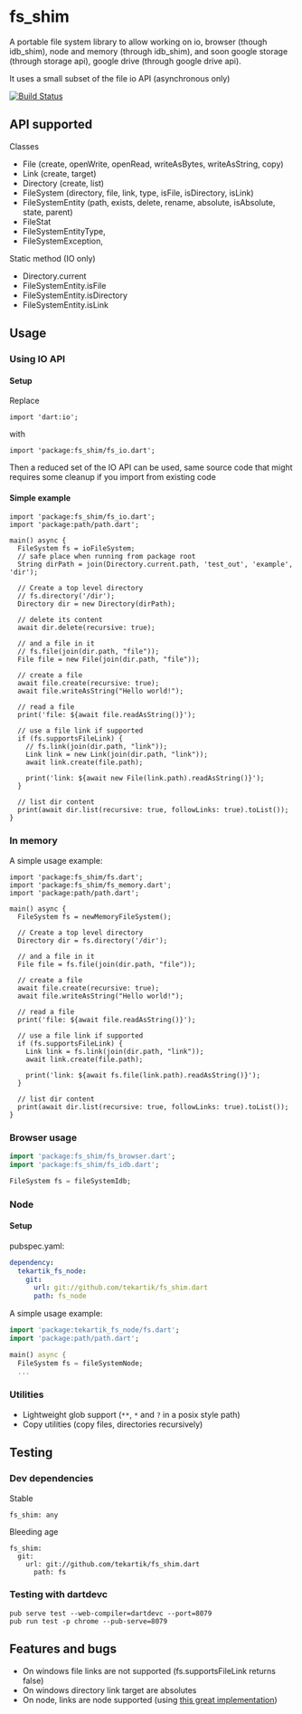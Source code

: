 # fs_shim

A portable file system library to allow working on io, browser (though idb_shim), node and memory (through idb_shim), 
and soon google storage (through storage api), google drive (through google drive api).

It uses a small subset of the file io API (asynchronous only)

[![Build Status](https://travis-ci.org/tekartik/fs_shim.dart.svg?branch=master)](https://travis-ci.org/tekartik/fs_shim.dart)

## API supported

Classes

- File (create, openWrite, openRead, writeAsBytes, writeAsString, copy)
- Link (create, target)
- Directory (create, list)
- FileSystem (directory, file, link, type, isFile, isDirectory, isLink)
- FileSystemEntity (path, exists, delete, rename, absolute, isAbsolute, state, parent)
- FileStat
- FileSystemEntityType,
- FileSystemException,

Static method (IO only)

- Directory.current
- FileSystemEntity.isFile
- FileSystemEntity.isDirectory
- FileSystemEntity.isLink

## Usage


### Using IO API

#### Setup

Replace

    import 'dart:io';

with

    import 'package:fs_shim/fs_io.dart';

Then a reduced set of the IO API can be used, same source code that might requires some cleanup if you import from
existing code

#### Simple example

````
import 'package:fs_shim/fs_io.dart';
import 'package:path/path.dart';

main() async {
  FileSystem fs = ioFileSystem;
  // safe place when running from package root
  String dirPath = join(Directory.current.path, 'test_out', 'example', 'dir');

  // Create a top level directory
  // fs.directory('/dir');
  Directory dir = new Directory(dirPath);

  // delete its content
  await dir.delete(recursive: true);

  // and a file in it
  // fs.file(join(dir.path, "file"));
  File file = new File(join(dir.path, "file"));

  // create a file
  await file.create(recursive: true);
  await file.writeAsString("Hello world!");

  // read a file
  print('file: ${await file.readAsString()}');

  // use a file link if supported
  if (fs.supportsFileLink) {
    // fs.link(join(dir.path, "link"));
    Link link = new Link(join(dir.path, "link"));
    await link.create(file.path);

    print('link: ${await new File(link.path).readAsString()}');
  }

  // list dir content
  print(await dir.list(recursive: true, followLinks: true).toList());
}
````

### In memory

A simple usage example:

````
import 'package:fs_shim/fs.dart';
import 'package:fs_shim/fs_memory.dart';
import 'package:path/path.dart';

main() async {
  FileSystem fs = newMemoryFileSystem();

  // Create a top level directory
  Directory dir = fs.directory('/dir');

  // and a file in it
  File file = fs.file(join(dir.path, "file"));

  // create a file
  await file.create(recursive: true);
  await file.writeAsString("Hello world!");

  // read a file
  print('file: ${await file.readAsString()}');

  // use a file link if supported
  if (fs.supportsFileLink) {
    Link link = fs.link(join(dir.path, "link"));
    await link.create(file.path);

    print('link: ${await fs.file(link.path).readAsString()}');
  }

  // list dir content
  print(await dir.list(recursive: true, followLinks: true).toList());
}
````

### Browser usage

```dart
import 'package:fs_shim/fs_browser.dart';
import 'package:fs_shim/fs_idb.dart';

FileSystem fs = fileSystemIdb;
```


### Node

#### Setup

pubspec.yaml:

```yaml
dependency:
  tekartik_fs_node:
    git:
      url: git://github.com/tekartik/fs_shim.dart
      path: fs_node
```

A simple usage example:

````dart
import 'package:tekartik_fs_node/fs.dart';
import 'package:path/path.dart';

main() async {
  FileSystem fs = fileSystemNode;
  ...
````  

### Utilities

* Lightweight glob support (`**`, `*` and `?` in a posix style path)
* Copy utilities (copy files, directories recursively)

## Testing

### Dev dependencies

Stable

    fs_shim: any

Bleeding age

    fs_shim:
      git: 
        url: git://github.com/tekartik/fs_shim.dart
          path: fs

### Testing with dartdevc

    pub serve test --web-compiler=dartdevc --port=8079
    pub run test -p chrome --pub-serve=8079

## Features and bugs

* On windows file links are not supported (fs.supportsFileLink returns false)
* On windows directory link target are absolutes
* On node, links are node supported (using [this great implementation](https://github.com/pulyaevskiy/node-interop/tree/master/node_io))

